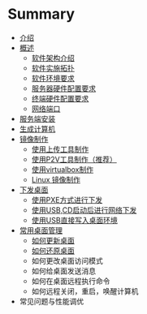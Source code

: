 # Summary

* [介绍](README.md)
* [概述](gai_nian.md)
    * [软件架构介绍](ruan_jian_jia_gou_jie_shao.md)
    * [软件实施拓扑](ruan_jian_shi_shi_tuo_pu.md)
    * [软件环境要求](ruan_jian_pei_zhi_yao_qiu.md)
    * [服务器硬件配置要求](pei_zhi_yao_qiu.md)
    * [终端硬件配置要求](zhong_duan_ying_jian_pei_zhi_yao_qiu.md)
    * [网络端口](wang_luo_duan_kou.md)
* [服务端安装](fu_wu_duan_an_zhuang.md)
* [生成计算机](生成计算机.md)
* [镜像制作](jing_xiang_zhi_zuo.md)
    * [使用上传工具制作](shi_yong_shang_chuan_gong_ju_zhi_zuo.md)
    * [使用P2V工具制作（推荐）](shi_yong_v2p_gong_ju_zhi_zuo.md)
    * [使用virtualbox制作](shi_yong_virtualbox_zhi_zuo.md)
    * [Linux 镜像制作](linux_jing_xiang_zhi_zuo.md)
* [下发桌面](下发桌面.md)
    * [使用PXE方式进行下发](使用pxe.md)
    * [使用USB,CD启动后进行网络下发](使用usb，cdrom进行网络下发.md)
    * [使用USB直接写入桌面环境](使用usb直接写入桌面环境.md)
* [常用桌面管理](chang_yong_guan_li.md)
    * [如何更新桌面](如何更新桌面.md)
    * [如何还原桌面](如何还原桌面.md)
    * 如何更改桌面访问模式
    * 如何给桌面发送消息
    * 如何在桌面远程执行命令
    * 如何远程关闭，重启，唤醒计算机
* 常见问题与性能调优

